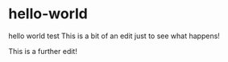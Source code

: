 # hello-world
hello world test
This is a bit of an edit just to see what happens!


This is a further edit!
